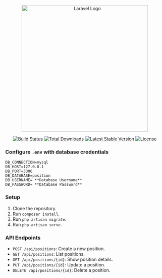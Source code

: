 <p align="center"><a href="https://laravel.com" target="_blank"><img src="https://raw.githubusercontent.com/laravel/art/master/logo-lockup/5%20SVG/2%20CMYK/1%20Full%20Color/laravel-logolockup-cmyk-red.svg" width="400" alt="Laravel Logo"></a></p>

<p align="center">
<a href="https://github.com/laravel/framework/actions"><img src="https://github.com/laravel/framework/workflows/tests/badge.svg" alt="Build Status"></a>
<a href="https://packagist.org/packages/laravel/framework"><img src="https://img.shields.io/packagist/dt/laravel/framework" alt="Total Downloads"></a>
<a href="https://packagist.org/packages/laravel/framework"><img src="https://img.shields.io/packagist/v/laravel/framework" alt="Latest Stable Version"></a>
<a href="https://packagist.org/packages/laravel/framework"><img src="https://img.shields.io/packagist/l/laravel/framework" alt="License"></a>
</p>


### Configure `.env` with database credentials
```
DB_CONNECTION=mysql
DB_HOST=127.0.0.1
DB_PORT=3306
DB_DATABASE=position
DB_USERNAME= **Database Username**
DB_PASSWORD= **Database Password**
```

### Setup
1. Clone the repository.
2. Run `composer install`.
3. Run `php artisan migrate`.
4. Run `php artisan serve`.

### API Endpoints
- `POST /api/positions`: Create a new position.
- `GET /api/positions`: List positions.
- `GET /api/positions/{id}`: Show position details.
- `PUT /api/positions/{id}`: Update a position.
- `DELETE /api/positions/{id}`: Delete a position.
